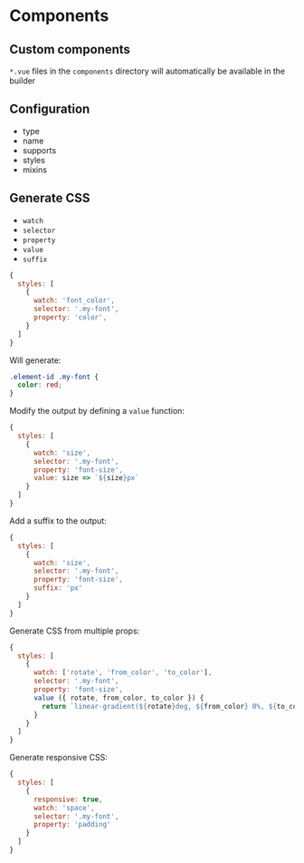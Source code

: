 # Components

## Custom components

`*.vue` files in the `components` directory will automatically be available in the builder

## Configuration

- type
- name
- supports
- styles
- mixins

## Generate CSS

- `watch`
- `selector`
- `property`
- `value`
- `suffix`

```js
{
  styles: [
    {
      watch: 'font_color',
      selector: '.my-font',
      property: 'color',
    }
  ]
}
```

Will generate:

```css
.element-id .my-font {
  color: red;
}
```

Modify the output by defining a `value` function:

```js
{
  styles: [
    {
      watch: 'size',
      selector: '.my-font',
      property: 'font-size',
      value: size => `${size}px`
    }
  ]
}
```

Add a suffix to the output:

```js
{
  styles: [
    {
      watch: 'size',
      selector: '.my-font',
      property: 'font-size',
      suffix: 'px'
    }
  ]
}
```

Generate CSS from multiple props:

```js
{
  styles: [
    {
      watch: ['rotate', 'from_color', 'to_color'],
      selector: '.my-font',
      property: 'font-size',
      value ({ rotate, from_color, to_color }) {
        return `linear-gradient(${rotate}deg, ${from_color} 0%, ${to_color} 100%)`
      }
    }
  ]
}
```

Generate responsive CSS:

```js
{
  styles: [
    {
      responsive: true,
      watch: 'space',
      selector: '.my-font',
      property: 'padding'
    }
  ]
}
```
